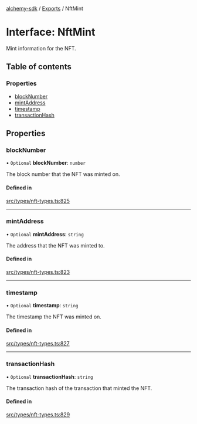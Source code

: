 [alchemy-sdk](../README.md) / [Exports](../modules.md) / NftMint

# Interface: NftMint

Mint information for the NFT.

## Table of contents

### Properties

- [blockNumber](NftMint.md#blocknumber)
- [mintAddress](NftMint.md#mintaddress)
- [timestamp](NftMint.md#timestamp)
- [transactionHash](NftMint.md#transactionhash)

## Properties

### blockNumber

• `Optional` **blockNumber**: `number`

The block number that the NFT was minted on.

#### Defined in

[src/types/nft-types.ts:825](https://github.com/alchemyplatform/alchemy-sdk-js/blob/4e3af22/src/types/nft-types.ts#L825)

___

### mintAddress

• `Optional` **mintAddress**: `string`

The address that the NFT was minted to.

#### Defined in

[src/types/nft-types.ts:823](https://github.com/alchemyplatform/alchemy-sdk-js/blob/4e3af22/src/types/nft-types.ts#L823)

___

### timestamp

• `Optional` **timestamp**: `string`

The timestamp the NFT was minted on.

#### Defined in

[src/types/nft-types.ts:827](https://github.com/alchemyplatform/alchemy-sdk-js/blob/4e3af22/src/types/nft-types.ts#L827)

___

### transactionHash

• `Optional` **transactionHash**: `string`

The transaction hash of the transaction that minted the NFT.

#### Defined in

[src/types/nft-types.ts:829](https://github.com/alchemyplatform/alchemy-sdk-js/blob/4e3af22/src/types/nft-types.ts#L829)
